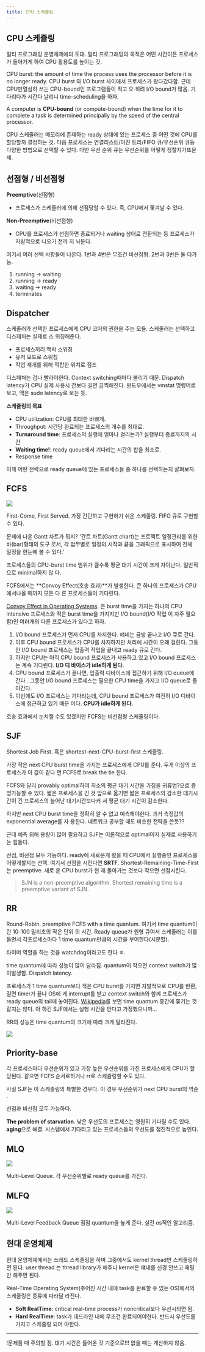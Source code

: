 ```yaml
---
title: CPU 스케쥴링
---
```


## CPU 스케쥴링

멀티 프로그래밍 운영체제에의 토대. 멀티 프로그래밍의 목적은 어떤 시간이든 프로세스가 돌아가게 하여
CPU 활용도를 높이는 것.

CPU burst: the amount of time the process uses the processor before it is no longer ready. CPU burst
와 I/O burst 사이에서 프로세스가 왔다갔다함. 근데 CPU만열심히 쓰는 CPU-bound인 프로그램들이 적고 오
히려 I/O bound가 많음. 기다리다가 시간다 날리니 time-scheduling을 하자.

A computer is **CPU-bound** (or compute-bound) when the time for it to complete a task is determined
principally by the speed of the central processor.

CPU 스케쥴러는 메모리에 존재하는 ready 상태에 있는 프로세스 중 어떤 것에 CPU를할당할까 결정하는 것.
다음 프로세스는 연결리스트/이진 트리/FIFO 큐/우선순위 큐등다양한 방법으로 선택할 수 있다. 다만 우선
순위 큐는 우선순위를 어떻게 정할지가또문제.

## 선점형 / 비선점형

**Preemptive**(선점형)

- 프로세스가 스케줄러에 의해 선점당할 수 있다. 즉, CPU에서 쫓겨날 수 있다.

**Non-Preemptive**(비선점형)

- CPU를 프로세스가 선점하면 종료되거나 waiting 상태로 전환되는 등 프로세스가 자발적으로 나오기 전까
  지 놔둔다.

여기서 여러 선택 사항들이 나온다. 1번과 4번은 무조건 비선점형. 2번과 3번은 둘 다가능.

1. running -> waiting
2. running -> ready
3. waiting -> ready
4. terminates

## Dispatcher

스케줄러가 선택한 프로세스에게 CPU 코어의 권한을 주는 모듈. 스케줄러는 선택하고디스패처는 실제로 스
위칭해준다.

- 프로세스끼리 맥락 스위칭
- 유저 모드로 스위칭
- 작업 재개를 위해 적합한 위치로 점프

디스패쳐는 겁나 빨라야한다. Context switching때마다 불리기 때문. Dispatch latency가 CPU 실제 사용시
간보다 길면 끔찍해진다. 윈도우에서는 vmstat 명령어로 보고, 맥은 sudo latency로 보는 듯.

**스케줄링의 목표**

- CPU utilization: CPU를 최대한 바쁘게.
- Throughput: 시간당 완료되는 프로세스의 개수를 최대로.
- **Turnaround time**: 프로세스의 실행에 얼마나 걸리는가? 실행부터 종료까지의 시간
- **Waiting time!**: ready queue에서 기다리는 시간의 합을 최소로.
- Response time

이제 어떤 전략으로 ready queue에 있는 프로세스들 중 하나를 선택하는지 살펴보자.

## FCFS

![](FCFS.png)

First-Come, First Served. 가장 간단하고 구현하기 쉬운 스케줄링. FIFO 큐로 구현할수 있다.

문제에 나온 Gantt 차트가 뭐지? '간트 차트(Gantt chart)는 프로젝트 일정관리를 위한 바(bar)형태의 도구
로서, 각 업무별로 일정의 시작과 끝을 그래픽으로 표시하여 전체 일정을 한눈에 볼 수 있다.'

프로세스들의 CPU-burst time 범위가 클수록 평균 대기 시간이 크게 차이난다. 일반적으로 minimal하지 않
다.

FCFS에서는 **Convoy Effect(호송 효과)**가 발생한다. 큰 하나의 프로세스가 CPU에서나올 때까지 모든 다
른 프로세스들이 기다린다.

[Convoy Effect in Operating Systems](https://www.geeksforgeeks.org/convoy-effect-operating-systems/).
큰 burst time을 가지는 하나의 CPU intensive 프로세스와 적은 burst time을 가지지만 I/O bound(I/O 작업
이 자주 필요함)인 여러개의 다른 프로세스가 있다고 하자.

1. I/O bound 프로세스가 먼저 CPU를 차지한다. 얘네는 금방 끝나고 I/O 큐로 간다.
1. 이후 CPU bound 프로세스가 CPU를 차지하지만 처리에 시간이 오래 걸린다. 그동안 I/O bound 프로세스는
   입출력 작업을 끝내고 ready 큐로 간다.
1. 하지만 CPU는 아직 CPU bound 프로세스가 사용하고 있고 I/O bound 프로세스는 계속 기다린다. **I/O 디
   바이스가 idle하게 된다.**
1. CPU bound 프로세스가 끝나면, 입출력 디바이스에 접근하기 위해 I/O queue에 간다 . 그동안 I/O bound
   프로세스는 필요한 CPU time을 가지고 I/O queue로 돌아간다.
1. 이번에도 I/O 프로세스는 기다리는데, CPU bound 프로세스가 여전히 I/O 디바이스에 접근하고 있기 때문
   이다. **CPU가 idle하게 된다.**

호송 효과에서 눈치챌 수도 있겠지만 FCFS는 비선점형 스케줄링이다.

## SJF

Shortest Job First. 혹은 shortest-next-CPU-burst-first 스케줄링.

가장 작은 next CPU burst time을 가지는 프로세스에게 CPU를 준다. 두개 이상의 프로세스가 이 값이 같다
면 FCFS로 break the tie 한다.

FCFS와 달리 provably optimal하여 최소의 평균 대기 시간을 가짐을 귀류법?으로 증명가능할 수 있다. 짧은
프로세스을 긴 것 앞으로 옮기면 짧은 프로세스의 감소한 대기시간이 긴 프로세스의 늘어난 대기시간보다커
서 평균 대기 시간이 감소한다.

하지만 next CPU burst time을 정확히 알 수 없고 예측해야한다. 과거 측정값의 exponential average를 사
용한다. 네트워크 공부할 때도 비슷한 전략을 쓴듯??

근데 예측 위해 용량이 많이 필요하고 SJF는 이론적으로 optimal이지 실제로 사용하기는 힘들다.

선점, 비선점 모두 가능하다. ready에 새로운게 왔을 때 CPU에서 실행중인 프로세스를어떻게할지는 선택.
여기서 선점을 시킨다면 **SRTF**. Shortest-Remaining-Time-First는 preemptive. 새로 온 CPU burst가 현
재 돌아가는 것보다 작으면 선점시킨다.

> SJN is a non-preemptive algorithm. Shortest remaining time is a preemptive variant of SJN.

## RR

Round-Robin. preemptive FCFS with a time quantum. 여기서 time quantum이란 10-100 밀리초의 작은 단위
의 시간. Ready queue가 원형 큐여서 스케줄러는 이를 돌면서 각프로세스마다 1 time quantum만큼의 시간을
부여한다(시분할).

타이머 역할을 하는 것을 watchdog이라고도 한다 ㅎ.

time quantum에 따라 성능이 많이 달라짐. quantum이 작으면 context switch가 많이발생함. Dispatch
latency.

프로세스가 1 time quantum보다 적은 CPU burst를 가지면 자발적으로 CPU를 반환, 길면 timer가 끝나 OS에
게 interrupt를 받고 context switch와 함께 프로세스가 ready queue의 tail에 놓여진다.
[Wikipedia](https://en.wikipedia.org/wiki/Round-robin_scheduling)를 보면 time quantum 중간에 쫓기는
것 같지는 않다. 아 하긴 SJF에서는 실행 시간을 안다고 가정했으니까...

RR의 성능은 time quantum의 크기에 따라 크게 달라진다.

![](rr.png)

## Priority-base

각 프로세스마다 우선순위가 있고 가장 높은 우선순위를 가진 프로세스에게 CPU가 할당된다. 같으면 FCFS
순서로하거나 rr로 스케쥴링할 수도 있다.

사실 SJF는 이 스케줄링의 특별한 경우다. 이 경우 우선순위가 next CPU burst의 역순 .

선점과 비선점 모두 가능하다.

**The problem of starvation**. 낮은 우선도의 프로세스는 영원히 기다릴 수도 있다. **aging**으로 해결.
시스템에서 기다리고 있는 프로세스들의 우선도를 점진적으로 높인다.

## MLQ

![](MLQ.png)

Multi-Level Queue. 각 우선순위별로 ready queue를 가진다.

## MLFQ

![](MLFQ.png)

Multi-Level Feedback Queue 점점 quantum을 높게 준다. 실전 os적인 알고리즘.

## 현대 운영체제

현대 운영체제에서는 쓰레드 스케줄링을 하며 그중에서도 kernel thread만 스케줄링하면 된다. user thread
는 thread library가 해주니 kernel은 얘네를 신경 안쓰고 매핑만 해주면 된다.

Real-Time Operating System(주어진 시간 내에 task를 완료할 수 있는 OS)에서의 스케줄링은 종류에 따라달
라진다.

- **Soft RealTime**: critical real-time process가 noncritical보다 우선시되면 됨.
- **Hard RealTime**: task가 데드라인 내에 무조건 완료되어야한다. 반드시 우선도를가지고 스케줄링 되어
  야한다.

---

!문제풀 때 주의할 점. 대기 시간은 들어온 것 기준으로!!! 없을 때는 계산하지 않음.
